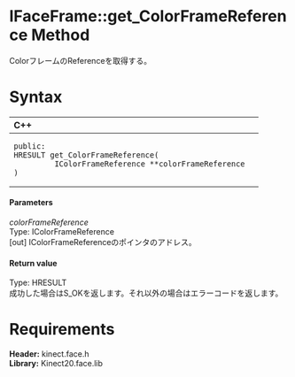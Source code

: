 IFaceFrame::get\_ColorFrameReference Method  
===========================================  

ColorフレームのReferenceを取得する。 <span id="syntaxSection"></span>

Syntax  
======  

<table>
<colgroup>
<col width="100%" />
</colgroup>
<thead>
<tr class="header">
<th align="left">C++</th>
</tr>
</thead>
<tbody>
<tr class="odd">
<td align="left"><pre><code>public:  
HRESULT get_ColorFrameReference(  
         IColorFrameReference **colorFrameReference  
)</code></pre></td>
</tr>
</tbody>
</table>

<span id="ID4EG"></span>
#### Parameters  

*colorFrameReference*    
Type: IColorFrameReference  
[out] IColorFrameReferenceのポインタのアドレス。  

<span id="ID4EP"></span>
#### Return value  

Type: HRESULT  
成功した場合はS\_OKを返します。それ以外の場合はエラーコードを返します。  

<span id="requirements"></span>

Requirements  
============  

**Header:** kinect.face.h  
**Library:** Kinect20.face.lib  



<!--Please do not edit the data in the comment block below.-->
<!--
TOCTitle : get_ColorFrameReference Method
RLTitle : IFaceFrame::get_ColorFrameReference Method
KeywordK : get_ColorFrameReference method
KeywordK : IFaceFrame::get_ColorFrameReference method
KeywordF : IFaceFrame::get_ColorFrameReference
KeywordF : get_ColorFrameReference
KeywordF : Microsoft.Kinect.face.IFaceFrame.get_ColorFrameReference(IColorFrameReference@)
KeywordA : M:Microsoft.Kinect.face.IFaceFrame.get_ColorFrameReference(IColorFrameReference@)
AssetID : M:Microsoft.Kinect.face.IFaceFrame.get_ColorFrameReference(IColorFrameReference@)
Locale : en-us
CommunityContent : 1
APIType : Managed
APILocation : 
APIName : Microsoft.Kinect.face.IFaceFrame::get_ColorFrameReference
TargetOS : Windows
TopicType : kbSyntax
DevLang : C++
DocSet : K4Wv2
ProjType : K4Wv2Proj
Technology : Kinect for Windows
Product : Kinect for Windows SDK v2
productversion : 20
-->
